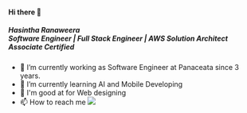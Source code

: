#### Hi there 👋

<h5>Hasintha Ranaweera <br>
    Software Engineer | Full Stack Engineer | AWS Solution Architect Associate Certified </h5>

- 🔭 I’m currently working as Software Engineer at Panaceata since 3 years.
- 🌱 I’m currently learning AI and Mobile Developing
- 💬 I'm good at for Web designing
- 📫 How to reach me <a href="https://www.linkedin.com/in//hasintha-ranaweera-90a261157/"> <img src="https://img.shields.io/badge/linkedin-%230077B5.svg?logo=linkedin&logoColor=white"/><a/>

